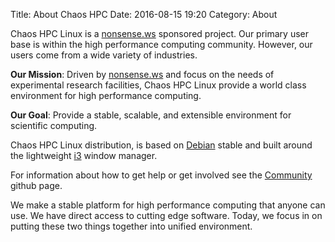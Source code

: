 Title: About Chaos HPC
Date: 2016-08-15 19:20
Category: About

Chaos HPC Linux is a [nonsense.ws](https://nonsense.ws) sponsored project. Our primary user base is within the high performance computing community. However, our users come from a wide variety of industries.

**Our Mission**: Driven by [nonsense.ws](https://nonsense.ws) and focus on the needs of experimental research facilities, Chaos HPC Linux provide a world class environment for high performance computing.

**Our Goal**: Provide a stable, scalable, and extensible environment for scientific computing.

Chaos HPC Linux distribution, is based on [Debian](https://www.debian.org/) stable and built around the lightweight [i3](https://i3wm.org/docs/) window manager.

For information about how to get help or get involved see the [Community](https://github.com/iofun/chaos) github page.

We make a stable platform for high performance computing that anyone can use.  We have direct access to cutting edge software.  Today, we focus in on putting these two things together into unified environment.
